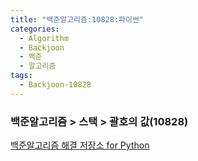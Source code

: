 ```yaml
---
title: "백준알고리즘:10828:파이썬"
categories:
  - Algorithm
  - Backjoon 
  - 백준
  - 알고리즘
tags:
  - Backjoon-10828
---
```

### 백준알고리즘 > 스택 >  괄호의 값(10828)
[백준알고리즘 해결 저장소 for Python](https://github.com/hidekuma/backjoon-online-judge)
<script src="https://gist.github.com/hidekuma/9b7332e4c6bbae602e6c16905709415d.js"></script>
